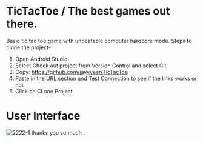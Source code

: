 # TicTacToe / The best games out there.
Basic tic tac toe game with unbeatable computer hardcore mode. 
Steps to clone the project-
1) Open Android Studio.
2) Select Check out project from Version Control and select Git.
3) Copy: https://github.com/jayyveer/TicTacToe
4) Paste in the URL section and Test Connection to see if the links works or not.
5) Click on CLone Project.

# User Interface
![2222-1](https://user-images.githubusercontent.com/30889815/59241966-60f82880-8c27-11e9-9e6f-8351647c41c9.jpg)
thanks you so much .
